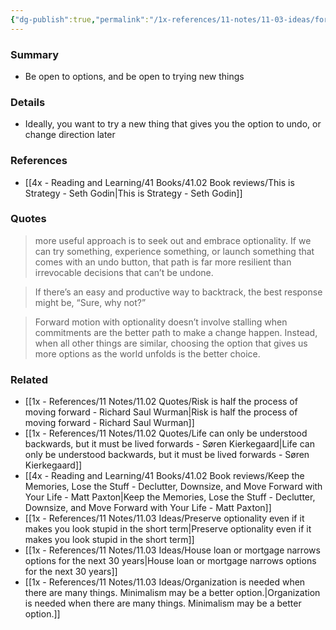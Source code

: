 ```yaml
---
{"dg-publish":true,"permalink":"/1x-references/11-notes/11-03-ideas/forward-movement-with-optionality-gives-the-best-futures/","title":"Forward movement with optionality gives the best futures","created":"2025-04-09T14:11:30.052+03:00","updated":"2025-04-10T18:07:49.492+03:00"}
---
```



### Summary
- Be open to options, and be open to trying new things

### Details
- Ideally, you want to try a new thing that gives you the option to undo, or change direction later

### References
- [[4x - Reading and Learning/41 Books/41.02 Book reviews/This is Strategy - Seth Godin\|This is Strategy - Seth Godin]]

### Quotes
> more useful approach is to seek out and embrace optionality. If we can try something, experience something, or launch something that comes with an undo button, that path is far more resilient than irrevocable decisions that can’t be undone.

> If there’s an easy and productive way to backtrack, the best response might be, “Sure, why not?”

> Forward motion with optionality doesn’t involve stalling when commitments are the better path to make a change happen. Instead, when all other things are similar, choosing the option that gives us more options as the world unfolds is the better choice.


### Related
- [[1x - References/11 Notes/11.02 Quotes/Risk is half the process of moving forward - Richard Saul Wurman\|Risk is half the process of moving forward - Richard Saul Wurman]]
- [[1x - References/11 Notes/11.02 Quotes/Life can only be understood backwards, but it must be lived forwards - Søren Kierkegaard\|Life can only be understood backwards, but it must be lived forwards - Søren Kierkegaard]]
- [[4x - Reading and Learning/41 Books/41.02 Book reviews/Keep the Memories, Lose the Stuff - Declutter, Downsize, and Move Forward with Your Life - Matt Paxton\|Keep the Memories, Lose the Stuff - Declutter, Downsize, and Move Forward with Your Life - Matt Paxton]]
- [[1x - References/11 Notes/11.03 Ideas/Preserve optionality even if it makes you look stupid in the short term\|Preserve optionality even if it makes you look stupid in the short term]]
- [[1x - References/11 Notes/11.03 Ideas/House loan or mortgage narrows options for the next 30 years\|House loan or mortgage narrows options for the next 30 years]]
- [[1x - References/11 Notes/11.03 Ideas/Organization is needed when there are many things. Minimalism may be a better option.\|Organization is needed when there are many things. Minimalism may be a better option.]]